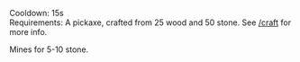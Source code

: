 Cooldown: 15s <br />
Requirements: A pickaxe, crafted from 25 wood and 50 stone. See [/craft](../Shop/craft) for more info.

Mines for 5-10 stone.